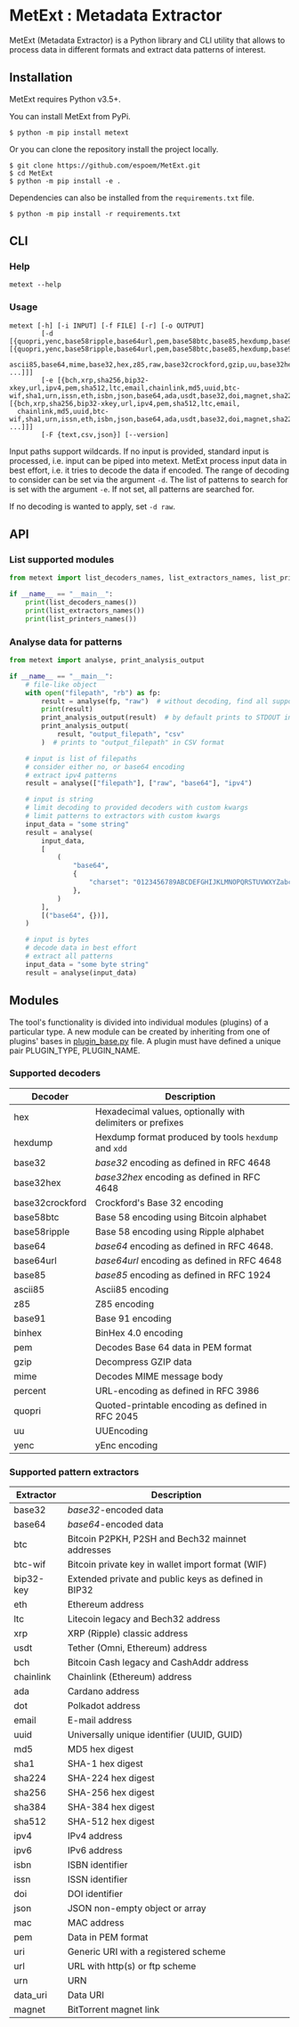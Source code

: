 # MetExt : Metadata Extractor

MetExt (Metadata Extractor) is a Python library and CLI utility that allows to process data in different formats and extract data patterns of interest.

## Installation

MetExt requires Python v3.5+.

You can install MetExt from PyPi.

```
$ python -m pip install metext
```

Or you can clone the repository install the project locally.

```
$ git clone https://github.com/espoem/MetExt.git
$ cd MetExt
$ python -m pip install -e .
```

Dependencies can also be installed from the `requirements.txt` file.

```
$ python -m pip install -r requirements.txt
```

## CLI

### Help

```
metext --help
```

### Usage

```
metext [-h] [-i INPUT] [-f FILE] [-r] [-o OUTPUT]
        [-d [{quopri,yenc,base58ripple,base64url,pem,base58btc,base85,hexdump,base91,binhex,percent,ascii85,base64,mime,base32,hex,z85,raw,base32crockford,gzip,uu,base32hex} [{quopri,yenc,base58ripple,base64url,pem,base58btc,base85,hexdump,base91,binhex,percent,
  ascii85,base64,mime,base32,hex,z85,raw,base32crockford,gzip,uu,base32hex} ...]]]
        [-e [{bch,xrp,sha256,bip32-xkey,url,ipv4,pem,sha512,ltc,email,chainlink,md5,uuid,btc-wif,sha1,urn,issn,eth,isbn,json,base64,ada,usdt,base32,doi,magnet,sha224,ipv6,uri,data_uri,btc,mac,dot,sha384} [{bch,xrp,sha256,bip32-xkey,url,ipv4,pem,sha512,ltc,email,
  chainlink,md5,uuid,btc-wif,sha1,urn,issn,eth,isbn,json,base64,ada,usdt,base32,doi,magnet,sha224,ipv6,uri,data_uri,btc,mac,dot,sha384} ...]]]
        [-F {text,csv,json}] [--version]
```

Input paths support wildcards. If no input is provided, standard input is processed, i.e. input can be piped into metext. MetExt process input data in best effort, i.e. it tries to decode the data if encoded. The range of decoding to consider can be set via the argument `-d`. The list of patterns to search for is set with the argument `-e`. If not set, all patterns are searched for.

If no decoding is wanted to apply, set `-d raw`.

## API

### List supported modules

```python
from metext import list_decoders_names, list_extractors_names, list_printers_names

if __name__ == "__main__":
    print(list_decoders_names())
    print(list_extractors_names())
    print(list_printers_names())
```

### Analyse data for patterns

```python
from metext import analyse, print_analysis_output

if __name__ == "__main__":
    # file-like object
    with open("filepath", "rb") as fp:
        result = analyse(fp, "raw")  # without decoding, find all supported patterns
        print(result)
        print_analysis_output(result)  # by default prints to STDOUT in JSON format
        print_analysis_output(
            result, "output_filepath", "csv"
        )  # prints to "output_filepath" in CSV format

    # input is list of filepaths
    # consider either no, or base64 encoding
    # extract ipv4 patterns
    result = analyse(["filepath"], ["raw", "base64"], "ipv4")

    # input is string
    # limit decoding to provided decoders with custom kwargs
    # limit patterns to extractors with custom kwargs
    input_data = "some string"
    result = analyse(
        input_data,
        [
            (
                "base64",
                {
                    "charset": "0123456789ABCDEFGHIJKLMNOPQRSTUVWXYZabcdefghijklmnopqrstuvwxyz+/"
                },
            )
        ],
        [("base64", {})],
    )

    # input is bytes
    # decode data in best effort
    # extract all patterns
    input_data = "some byte string"
    result = analyse(input_data)
```

## Modules

The tool's functionality is divided into individual modules (plugins) of a particular type. A new module can be created by inheriting from one of plugins' bases in [plugin_base.py](https://github.com/espoem/MetExt/blob/master/metext/plugin_base.py) file. A plugin must have defined a unique pair PLUGIN_TYPE, PLUGIN_NAME.

### Supported decoders

| Decoder         | Description                                                |
| --------------- | ---------------------------------------------------------- |
| hex             | Hexadecimal values, optionally with delimiters or prefixes |
| hexdump         | Hexdump format produced by tools `hexdump` and `xdd`       |
| base32          | _base32_ encoding as defined in RFC 4648                   |
| base32hex       | _base32hex_ encoding as defined in RFC 4648                |
| base32crockford | Crockford's Base 32 encoding                               |
| base58btc       | Base 58 encoding using Bitcoin alphabet                    |
| base58ripple    | Base 58 encoding using Ripple alphabet                     |
| base64          | _base64_ encoding as defined in RFC 4648.                  |
| base64url       | _base64url_ encoding as defined in RFC 4648                |
| base85          | _base85_ encoding as defined in RFC 1924                   |
| ascii85         | Ascii85 encoding                                           |
| z85             | Z85 encoding                                               |
| base91          | Base 91 encoding                                           |
| binhex          | BinHex 4.0 encoding                                        |
| pem             | Decodes Base 64 data in PEM format                         |
| gzip            | Decompress GZIP data                                       |
| mime            | Decodes MIME message body                                  |
| percent         | URL-encoding as defined in RFC 3986                        |
| quopri          | Quoted-printable encoding as defined in RFC 2045           |
| uu              | UUEncoding                                                 |
| yenc            | yEnc encoding                                              |

### Supported pattern extractors

| Extractor | Description                                          |
| --------- | ---------------------------------------------------- |
| base32    | _base32_-encoded data                                |
| base64    | _base64_-encoded data                                |
| btc       | Bitcoin P2PKH, P2SH and Bech32 mainnet addresses     |
| btc-wif   | Bitcoin private key in wallet import format (WIF)    |
| bip32-key | Extended private and public keys as defined in BIP32 |
| eth       | Ethereum address                                     |
| ltc       | Litecoin legacy and Bech32 address                   |
| xrp       | XRP (Ripple) classic address                         |
| usdt      | Tether (Omni, Ethereum) address                      |
| bch       | Bitcoin Cash legacy and CashAddr address             |
| chainlink | Chainlink (Ethereum) address                         |
| ada       | Cardano address                                      |
| dot       | Polkadot address                                     |
| email     | E-mail address                                       |
| uuid      | Universally unique identifier (UUID, GUID)           |
| md5       | MD5 hex digest                                       |
| sha1      | SHA-1 hex digest                                     |
| sha224    | SHA-224 hex digest                                   |
| sha256    | SHA-256 hex digest                                   |
| sha384    | SHA-384 hex digest                                   |
| sha512    | SHA-512 hex digest                                   |
| ipv4      | IPv4 address                                         |
| ipv6      | IPv6 address                                         |
| isbn      | ISBN identifier                                      |
| issn      | ISSN identifier                                      |
| doi       | DOI identifier                                       |
| json      | JSON non-empty object or array                       |
| mac       | MAC address                                          |
| pem       | Data in PEM format                                   |
| uri       | Generic URI with a registered scheme                 |
| url       | URL with http(s) or ftp scheme                       |
| urn       | URN                                                  |
| data_uri  | Data URI                                             |
| magnet    | BitTorrent magnet link                               |
